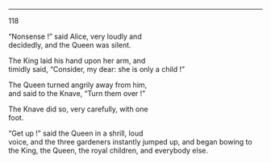 ---
118 

“Nonsense !” said Alice, very loudly and  
decidedly, and the Queen was silent.

The King laid his hand upon her arm, and  
timidly said, “Consider, my dear: she is only
a child !”

The Queen turned angrily away from him,  
and said to the Knave, “Turn them over !”

The Knave did so, very carefully, with one  
foot.

“Get up !” said the Queen in a shrill, loud  
voice, and the three gardeners instantly jumped
up, and began bowing to the King, the Queen,
the royal children, and everybody else.